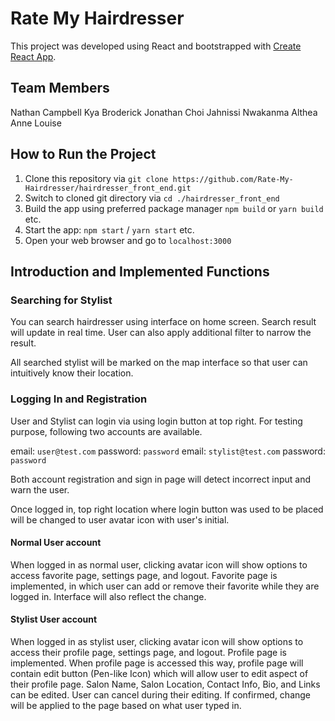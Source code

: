# Rate My Hairdresser

This project was developed using React and bootstrapped with [Create React App](https://github.com/facebook/create-react-app).

## Team Members

Nathan Campbell
Kya Broderick
Jonathan Choi
Jahnissi Nwakanma
Althea Anne Louise

## How to Run the Project

1. Clone this repository via ```git clone https://github.com/Rate-My-Hairdresser/hairdresser_front_end.git```
2. Switch to cloned git directory via ```cd ./hairdresser_front_end```
3. Build the app using preferred package manager ```npm build``` or ```yarn build``` etc.
4. Start the app: ```npm start``` / ```yarn start``` etc.
5. Open your web browser and go to ```localhost:3000```

## Introduction and Implemented Functions

### Searching for Stylist

You can search hairdresser using interface on home screen. Search result will update in real time. User can also apply additional filter to narrow the result.

All searched stylist will be marked on the map interface so that user can intuitively know their location.

### Logging In and Registration

User and Stylist can login via using login button at top right. For testing purpose, following two accounts are available.

email: ```user@test.com``` password: ```password```
email: ```stylist@test.com``` password: ```password```

Both account registration and sign in page will detect incorrect input and warn the user.

Once logged in, top right location where login button was used to be placed will be changed to user avatar icon with user's initial.

#### Normal User account

When logged in as normal user, clicking avatar icon will show options to access favorite page, settings page, and logout.
Favorite page is implemented, in which user can add or remove their favorite while they are logged in. Interface will also reflect the change.

#### Stylist User account

When logged in as stylist user, clicking avatar icon will show options to access their profile page, settings page, and logout.
Profile page is implemented. When profile page is accessed this way, profile page will contain edit button (Pen-like Icon) which will allow user to edit aspect of their profile page.
Salon Name, Salon Location, Contact Info, Bio, and Links can be edited. User can cancel during their editing. If confirmed, change will be applied to the page based on what user typed in.
